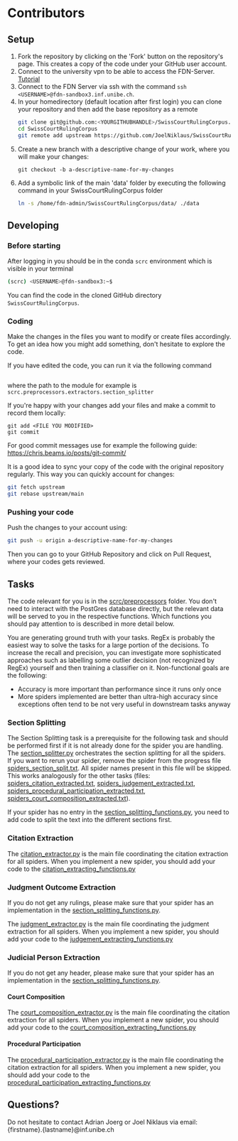 # Contributors

## Setup

1. Fork the repository by clicking on the 'Fork' button on the repository's page. This creates a copy of the code under
   your GitHub user account.
2. Connect to the university vpn to be able to access the
   FDN-Server. [Tutorial](https://www.unibe.ch/university/campus_and_infrastructure/rund_um_computer/internetzugang/access_to_internal_resources_via_vpn/index_eng.html)
3. Connect to the FDN Server via ssh with the command `ssh <USERNAME>@fdn-sandbox3.inf.unibe.ch`.
4. In your homedirectory (default location after first login) you can clone your repository and then add the base
   repository as a remote
    ```bash
    git clone git@github.com:<YOURGITHUBHANDLE>/SwissCourtRulingCorpus.git
    cd SwissCourtRulingCorpus
    git remote add upstream https://github.com/JoelNiklaus/SwissCourtRulingCorpus.git
    ``` 
5. Create a new branch with a descriptive change of your work, where you will make your changes:
    ```
    git checkout -b a-descriptive-name-for-my-changes
    ```
6. Add a symbolic link of the main 'data' folder by executing the following command in your SwissCourtRulingCorpus
   folder
    ```bash
    ln -s /home/fdn-admin/SwissCourtRulingCorpus/data/ ./data
    ```

## Developing

### Before starting

After logging in you should be in the conda `scrc` environment which is visible in your terminal

```bash
(scrc) <USERNAME>@fdn-sandbox3:~$
```

You can find the code in the cloned GitHub directory `SwissCourtRulingCorpus`.

### Coding

Make the changes in the files you want to modify or create files accordingly. To get an idea how you might add
something, don't hesitate to explore the code.

If you have edited the code, you can run it via the following command

```bash python -m PATH.TO.MODULE
```

where the path to the module for example is `scrc.preprocessors.extractors.section_splitter`

If you're happy with your changes add your files and make a commit to record them locally:

```
git add <FILE YOU MODIFIED>
git commit
```

For good commit messages use for example the following guide: https://chris.beams.io/posts/git-commit/

It is a good idea to sync your copy of the code with the original repository regularly. This way you can quickly account
for changes:

```bash
git fetch upstream
git rebase upstream/main
```

### Pushing your code

Push the changes to your account using:

```bash
git push -u origin a-descriptive-name-for-my-changes
```

Then you can go to your GitHub Repository and click on Pull Request, where your codes gets reviewed.

## Tasks

The code relevant for you is in the [scrc/preprocessors](scrc/preprocessors) folder. You don't need to interact with the
PostGres database directly, but the relevant data will be served to you in the respective functions. Which functions you
should pay attention to is described in more detail below.

You are generating ground truth with your tasks. RegEx is probably the easiest way to solve the tasks for a large
portion of the decisions. To increase the recall and precision, you can investigate more sophisticated approaches such
as labelling some outlier decision (not recognized by RegEx) yourself and then training a classifier on it.
Non-functional goals are the following:

- Accuracy is more important than performance since it runs only once
- More spiders implemented are better than ultra-high accuracy since exceptions often tend to be not very useful in
  downstream tasks anyway

### Section Splitting

The Section Splitting task is a prerequisite for the following task and should be performed first if it is not already
done for the spider you are handling. The [section_splitter.py](scrc/preprocessors/extractors/section_splitter.py)
orchestrates the section splitting for all the spiders. If you want to rerun your spider, remove the spider from the
progress file [spiders_section_split.txt](data/spiders_section_split.txt). All spider names present in this file will be
skipped. This works analogously for the other tasks
(files:
[spiders_citation_extracted.txt](data/spiders_citation_extracted.txt),
[spiders_judgement_extracted.txt](data/spiders_judgement_extracted.txt),
[spiders_procedural_participation_extracted.txt](data/spiders_procedural_participation_extracted.txt),
[spiders_court_composition_extracted.txt](data/spiders_court_composition_extracted.txt)).

If your spider has no entry in
the [section_splitting_functions.py](scrc/preprocessors/extractors/spider_specific/section_splitting_functions.py), you
need to add code to split the text into the different sections first.

### Citation Extraction

The [citation_extractor.py](scrc/preprocessors/extractors/citation_extractor.py) is the main file coordinating the
citation extraction for all spiders. When you implement a new spider, you should add your code to
the [citation_extracting_functions.py](scrc/preprocessors/extractors/spider_specific/citation_extracting_functions.py)

### Judgment Outcome Extraction

If you do not get any rulings, please make sure that your spider has an implementation in
the [section_splitting_functions.py](scrc/preprocessors/extractors/spider_specific/section_splitting_functions.py).

The [judgment_extractor.py](scrc/preprocessors/extractors/judgment_extractor.py) is the main file coordinating the
judgment extraction for all spiders. When you implement a new spider, you should add your code to
the [judgement_extracting_functions.py](scrc/preprocessors/extractors/spider_specific/judgement_extracting_functions.py)

### Judicial Person Extraction

If you do not get any header, please make sure that your spider has an implementation in
the [section_splitting_functions.py](scrc/preprocessors/extractors/spider_specific/section_splitting_functions.py).

#### Court Composition

The [court_composition_extractor.py](scrc/preprocessors/extractors/court_composition_extractor.py) is the main file
coordinating the citation extraction for all spiders. When you implement a new spider, you should add your code to
the [court_composition_extracting_functions.py](scrc/preprocessors/extractors/spider_specific/court_composition_extracting_functions.py)

#### Procedural Participation

The [procedural_participation_extractor.py](scrc/preprocessors/extractors/procedural_participation_extractor.py) is the
main file coordinating the citation extraction for all spiders. When you implement a new spider, you should add your
code to
the [procedural_participation_extracting_functions.py](scrc/preprocessors/extractors/spider_specific/procedural_participation_extracting_functions.py)

## Questions?

Do not hesitate to contact Adrian Joerg or Joel Niklaus via email: {firstname}.{lastname}@inf.unibe.ch
